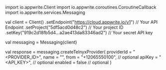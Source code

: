 import io.appwrite.Client
import io.appwrite.coroutines.CoroutineCallback
import io.appwrite.services.Messaging

val client = Client()
    .setEndpoint("https://cloud.appwrite.io/v1") // Your API Endpoint
    .setProject("5df5acd0d48c2") // Your project ID
    .setKey("919c2d18fb5d4...a2ae413da83346ad2") // Your secret API key

val messaging = Messaging(client)

val response = messaging.createTelnyxProvider(
    providerId = "<PROVIDER_ID>",
    name = "<NAME>",
    from = "+12065550100", // optional
    apiKey = "<API_KEY>", // optional
    enabled = false // optional
)
